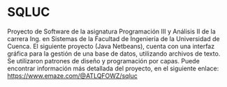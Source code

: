 # SQLUC
Proyecto de Software de la asignatura Programación III  y Análisis II de la carrera Ing. en Sistemas de la Facultad de Ingeniería de la Universidad de Cuenca.  El siguiente proyecto (Java Netbeans), cuenta con una interfaz gráfica para la gestión de una base de datos, utilizando archivos de texto.  Se utilizaron patrones de diseño y programación por capas.   Puede encontrar información más detallada del proyecto, en el siguiente enlace: https://www.emaze.com/@ATLQFOWZ/sqluc
